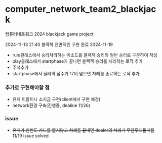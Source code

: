 # computer_network_team2_blackjack

컴퓨터네트워크 2024
blackjack game project

2024-11-13 21:40 블랙잭 전반적인 구현 완료
2024-11-19 
- rule클래스에서 승리처리하는 메소드를 블랙잭 승리와 일반 승리로 구분하여 작성
- play클래스에서 startphase가 끝나면 블랙잭 승리를 처리하는 로직 추가
- 주석추가
- startphase에서 딜러의 점수가 17이 넘으면 차례를 종료하는 로직 추가
  
### 추가로 구현해야할 점

- 유저 이름이나 소지금 구현(client에서 구현 예정)
- network환경 구축(진행중, dealine 11/26)

### issue
- ~~유저가 한번도 카드를 뽑지않고 차례를 끝내면 dealer의 차례가 무한루프돌게됨~~ 11/19 issue solved
